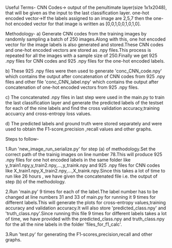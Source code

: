 
Useful Terms-
CNN Codes-> output of the penultimate layer(size 1x1x2048), that will be given as the input to the last classification layer.
one-hot encoded vector->If the labels assigned to an image are 2,5,7 then the one-hot encoded vector for that image is written as [0,0,1,0,0,1,0,1,0].

Methodology-
a) Generate CNN codes from the training images by randomly sampling a batch of 250 images.Along with this, one hot encoded vector for the image labels is also generated and stored.These CNN codes and one-hot encoded vectors are stored as .npy files.This process is repeated for all the images with a sample size of 250.Finally we get 925 .npy files for CNN codes and 925 .npy files for the one-hot encoded labels.

b) These 925 .npy files were then used to generate 'conc_CNN_code.npy' which contains the output after concatenation of CNN codes from 925 .npy files and other file 'conc_CNN_label.npy' which contains the output after concatenation of one-hot encoded vectors from 925 .npy files.

c) The concatenated .npy files in last step were used in the main.py to train the last classification layer and generate the predicted labels of the testset for each of the nine labels and find the cross validation accuracy,training accuarcy and cross-entropy loss values.

d) The predicted labels and ground truth were stored separately and were used to obtain the F1-score,precision ,recall values and other graphs.


Steps to follow-

1.Run 'new_image_run_serialize.py' for step (a) of methodology.Set the correct path of the trainig images on line number 78.This will produce 925 .npy files for one hot encoded labels in the same folder like y_train1.npy,y_train2.npy,...,y_traink.npy and 925 .npy files for CNN codes like X_train1.npy,X_train2.npy,...,X_traink.npy.Since this takes a lot of time to run like 26 hours , we have given the concatenated file i.e. the output of step (b) of the methodology.

2.Run 'main.py' 9 times for each of the label.The label number has to be changed at line numbers 31 and 33 of main.py for running it 9 times for different labels.This will generate the plots for cross-entropy values,training accuracy and validation accuracy.It will also store 'predicted_class.npy' and 'truth_class.npy'.Since running this file 9 times for different labels takes a lot of time, we have provided with the predicted_class.npy and truth_class.npy for the all the nine labels in the folder 'files_for_f1_calc'.

3.Run 'test.py' for generating the F1-scores,precision,recall and other graphs.


  
